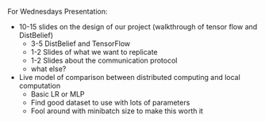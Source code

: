 For Wednesdays Presentation:

- 10-15 slides on the design of our project (walkthrough of tensor flow and DistBelief)
	- 3-5 DistBelief and TensorFlow
	- 1-2 Slides of what we want to replicate
	- 1-2 Slides about the communication protocol
	- what else?
- Live model of comparison between distributed computing and local computation
	- Basic LR or MLP
	- Find good dataset to use with lots of parameters
	- Fool around with minibatch size to make this worth it
	


